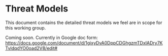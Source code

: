 # Threat Models

This document contains the detailed threat models we feel are in scope for this working group.

Coming soon. Currently in Google doc form: https://docs.google.com/document/d/1gixyDvA0DppCDGhgzmTDxIADry7KTvldqdYO0oad2V8/edit#